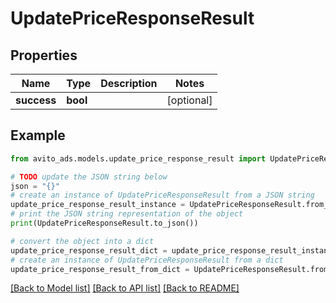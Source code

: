 # UpdatePriceResponseResult


## Properties

Name | Type | Description | Notes
------------ | ------------- | ------------- | -------------
**success** | **bool** |  | [optional] 

## Example

```python
from avito_ads.models.update_price_response_result import UpdatePriceResponseResult

# TODO update the JSON string below
json = "{}"
# create an instance of UpdatePriceResponseResult from a JSON string
update_price_response_result_instance = UpdatePriceResponseResult.from_json(json)
# print the JSON string representation of the object
print(UpdatePriceResponseResult.to_json())

# convert the object into a dict
update_price_response_result_dict = update_price_response_result_instance.to_dict()
# create an instance of UpdatePriceResponseResult from a dict
update_price_response_result_from_dict = UpdatePriceResponseResult.from_dict(update_price_response_result_dict)
```
[[Back to Model list]](../README.md#documentation-for-models) [[Back to API list]](../README.md#documentation-for-api-endpoints) [[Back to README]](../README.md)


